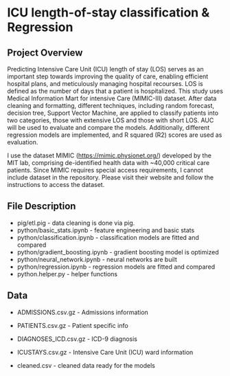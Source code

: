 # ICU length-of-stay classification & Regression

## Project Overview 
Predicting Intensive Care Unit (ICU) length of stay (LOS) serves as an important step towards improving the quality of care, enabling efficient hospital plans, and meticulously managing hospital recourses. LOS is defined as the number of days that a patient is hospitalized. This study uses Medical Information Mart for intensive Care (MIMIC-III) dataset. After data cleaning and formatting, different techniques, including random forecast, decision tree, Support Vector Machine, are applied to classify patients into two categories, those with extensive LOS and those with short LOS. AUC will be used to evaluate and compare the models. Additionally, different regression models are implemented, and R squared (R2) scores are used as evaluation.

I use the dataset MIMIC (https://mimic.physionet.org/) developed by the MIT lab, comprising de-identified health data with ~40,000 critical care patients. Since MIMIC requires special access requirements, I cannot include dataset in the repository. Please visit their website and follow the instructions to access the dataset. 


## File Description 

* pig/etl.pig - data cleaning is done via pig.
* python/basic_stats.ipynb - feature engineering and basic stats 
* python/classification.ipynb - classification models are fitted and compared
* python/gradient_boosting.ipynb - gradient boosting model is optimized 
* python/neural_network.ipynb - neural networks are built 
* python/regression.ipynb - regression models are fitted and compared
* python.helper.py - helper functions


## Data 

* ADMISSIONS.csv.gz - Admissions information 
* PATIENTS.csv.gz - Patient specific info 
* DIAGNOSES_ICD.csv.gz - ICD-9 diagnosis 
* ICUSTAYS.csv.gz - Intensive Care Unit (ICU) ward information 


* cleaned.csv - cleaned data ready for the models


